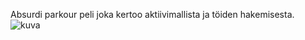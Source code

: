 Absurdi parkour peli joka kertoo aktiivimallista ja töiden hakemisesta.
![kuva](https://github.com/modusmogulus/yokyopeli_unity2024/assets/39548121/2d97b404-3436-4fee-a325-22e1464d95e5)
